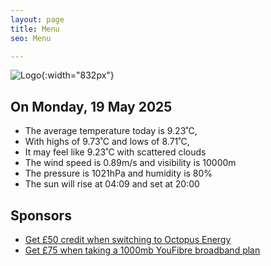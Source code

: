 ```yaml
---
layout: page
title: Menu
seo: Menu

---
```


![Logo](/images/logo.jpg){:width="832px"}

<!-- weather_marker starts -->
## On Monday, 19 May 2025

- The average temperature today is 9.23˚C,
- With highs of 9.73˚C and lows of 8.71˚C,
- It may feel like 9.23˚C with scattered clouds
- The wind speed is 0.89m/s and visibility is 10000m
- The pressure is 1021hPa and humidity is 80%
- The sun will rise at 04:09 and set at 20:00

<!-- weather_marker ends -->

## Sponsors

- [Get £50 credit when switching to Octopus Energy](https://bit.ly/3oD1nnS)
- [Get £75 when taking a 1000mb YouFibre broadband plan](https://aklam.io/91zWhU?)

